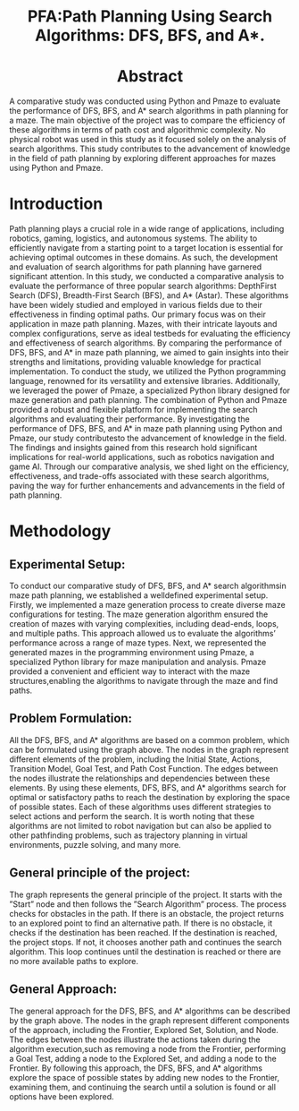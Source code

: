 <h1 align="center">PFA:Path Planning Using Search Algorithms: DFS, BFS, and A*.</h1>

<h1 align="center">Abstract</h1>
<p>A comparative study was conducted using Python and Pmaze
to evaluate the performance of DFS, BFS, and A* search algorithms in path planning for a maze. The main objective of
the project was to compare the efficiency of these algorithms
in terms of path cost and algorithmic complexity. No physical
robot was used in this study as it focused solely on the analysis
of search algorithms. This study contributes to the advancement of knowledge in the field of path planning by exploring
different approaches for mazes using Python and Pmaze.</p>


<h1>Introduction</h1>

Path planning plays a crucial role in a wide range of applications, including robotics, gaming, logistics, and autonomous
systems. The ability to efficiently navigate from a starting point to a target location is essential for achieving optimal outcomes
in these domains. As such, the development and evaluation of search algorithms for path planning have garnered significant
attention.
In this study, we conducted a comparative analysis to evaluate the performance of three popular search algorithms: DepthFirst Search (DFS), Breadth-First Search (BFS), and A* (Astar). These algorithms have been widely studied and employed in various fields due to their effectiveness in finding optimal paths.
Our primary focus was on their application in maze path planning. Mazes, with their intricate layouts and complex configurations, serve as ideal testbeds for evaluating the efficiency and effectiveness of search algorithms. By comparing the performance of DFS, BFS, and A* in maze path planning, we aimed to gain insights into their strengths and limitations, providing valuable knowledge for practical implementation.
To conduct the study, we utilized the Python programming language, renowned for its versatility and extensive libraries. Additionally, we leveraged the power of Pmaze, a specialized Python library designed for maze generation and path planning. The combination of Python and Pmaze provided a robust and flexible platform for implementing the search algorithms and
evaluating their performance. By investigating the performance of DFS, BFS, and A* in maze path planning using Python and Pmaze, our study contributesto the advancement of knowledge in the field. The findings and insights gained from this research hold significant implications for real-world applications, such as robotics navigation and game AI. Through our comparative analysis, we shed
light on the efficiency, effectiveness, and trade-offs associated with these search algorithms, paving the way for further enhancements and advancements in the field of path planning.

<h1>Methodology</h1>
<h2>Experimental Setup:</h2>
To conduct our comparative study of DFS, BFS, and A* search algorithmsin maze path planning, we established a welldefined experimental setup. Firstly, we implemented a maze generation process to create diverse maze configurations for testing. The maze generation algorithm ensured the creation of mazes with varying complexities, including dead-ends, loops, and multiple paths. This approach allowed us to evaluate the algorithms’ performance across a range of maze types.
Next, we represented the generated mazes in the programming environment using Pmaze, a specialized Python library
for maze manipulation and analysis. Pmaze provided a convenient and efficient way to interact with the maze structures,enabling the algorithms to navigate through the maze and find paths.

<h2> Problem Formulation:</h2>
All the DFS, BFS, and A* algorithms are based on a common problem, which can be formulated using the graph above.
The nodes in the graph represent different elements of the problem, including the Initial State, Actions, Transition Model, Goal
Test, and Path Cost Function. The edges between the nodes illustrate the relationships and dependencies between these elements.
By using these elements, DFS, BFS, and A* algorithms search for optimal or satisfactory paths to reach the destination
by exploring the space of possible states. Each of these algorithms uses different strategies to select actions and perform the
search. It is worth noting that these algorithms are not limited to robot navigation but can also be applied to other pathfinding
problems, such as trajectory planning in virtual environments, puzzle solving, and many more.


<h2> General principle of the project:</h2>
The graph represents the general principle of the project. It
starts with the ”Start” node and then follows the ”Search Algorithm” process. The process checks for obstacles in the path. If there is an obstacle, the project returns to an explored point to find an alternative path. If there is no obstacle, it checks if
the destination has been reached. If the destination is reached, the project stops. If not, it chooses another path and continues the search algorithm. This loop continues until the destination is reached or there are no more available paths to explore.


<h2> General Approach:</h2>

The general approach for the DFS, BFS, and A* algorithms can be described by the graph above. The nodes in the graph
represent different components of the approach, including the Frontier, Explored Set, Solution, and Node. The edges between
the nodes illustrate the actions taken during the algorithm execution,such as removing a node from the Frontier, performing a Goal Test, adding a node to the Explored Set, and adding a node to the Frontier. By following this approach, the DFS, BFS, and A* algorithms explore the space of possible states by adding new nodes to the Frontier, examining them, and continuing the search until a solution is found or all options have been explored.
